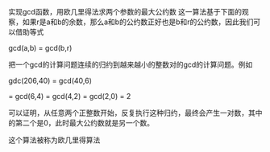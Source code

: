 实现gcd函数，用欧几里得法求两个参数的最大公约数 
这一算法基于下面的观察，如果r是a和b的余数，那么a和b的公约数正好也是b和r的公约数，因此我们可以借助等式

gcd(a,b) = gcd(b,r)

把一个gcd的计算问题连续的归约到越来越小的整数对的gcd的计算问题。例如

gdc(206,40) = gcd(40,6)

= gcd(6,4)
= gcd(4,2)
= gcd(2,0)
= 2

可以证明，从任意两个正整数开始，反复执行这种归约，最终会产生一对数，其中的第二个是0，此时最大公约数就是另一个数。

这个算法被称为欧几里得算法


